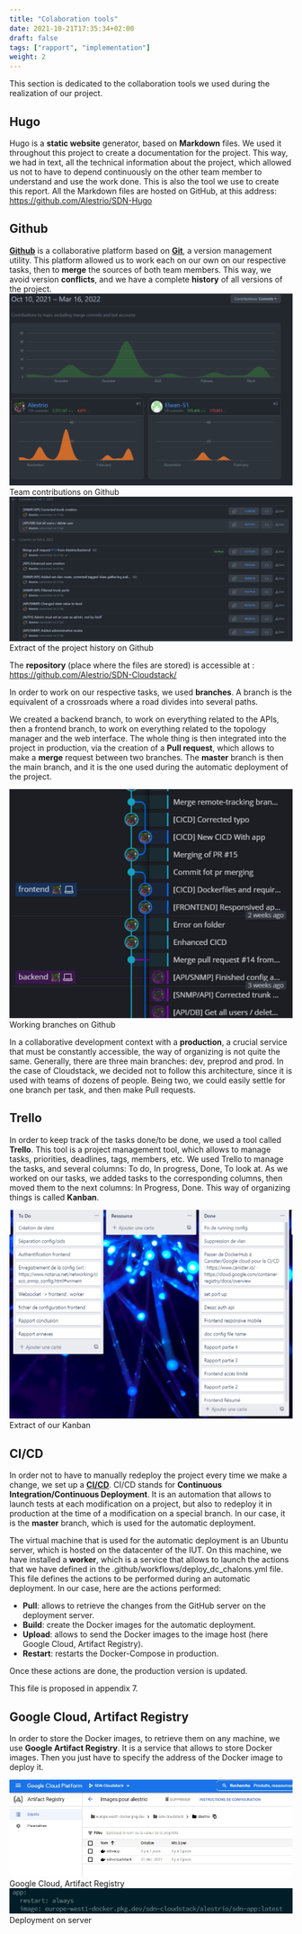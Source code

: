 ```yaml
---
title: "Colaboration tools"
date: 2021-10-21T17:35:34+02:00
draft: false
tags: ["rapport", "implementation"]
weight: 2
---
```


This section is dedicated to the collaboration tools we used during the realization of our project.

## Hugo

Hugo is a **static website** generator, based on **Markdown** files. We used it throughout this project to create a documentation for the project. This way, we had in text, all the technical information about the project, which allowed us not to have to depend continuously on the other team member to understand and use the work done.
This is also the tool we use to create this report. All the Markdown files are hosted on GitHub, at this address: https://github.com/Alestrio/SDN-Hugo

## Github

**[Github](../../../word_index/#github)** is a collaborative platform based on **[Git](../../../word_index/#gi)**, a version management utility. This platform allowed us to work each on our own on our respective tasks, then to **merge** the sources of both team members. This way, we avoid version **conflicts**, and we have a complete **history** of all versions of the project.
![contributions](/images/contributions.png) Team contributions on Github
![historique](/images/historique.png) Extract of the project history on Github

The **repository** (place where the files are stored) is accessible at : https://github.com/Alestrio/SDN-Cloudstack/

In order to work on our respective tasks, we used **branches**. A branch is the equivalent of a crossroads where a road divides into several paths.

We created a backend branch, to work on everything related to the APIs, then a frontend branch, to work on everything related to the topology manager and the web interface. The whole thing is then integrated into the project in production, via the creation of a **Pull request**, which allows to make a **merge** request between two branches. The **master** branch is then the main branch, and it is the one used during the automatic deployment of the project.

![branches](/images/branches.png) Working branches on Github

In a collaborative development context with a **production**, a crucial service that must be constantly accessible, the way of organizing is not quite the same. Generally, there are three main branches: dev, preprod and prod. In the case of Cloudstack, we decided not to follow this architecture, since it is used with teams of dozens of people. Being two, we could easily settle for one branch per task, and then make Pull requests.

## Trello

In order to keep track of the tasks done/to be done, we used a tool called **Trello**. This tool is a project management tool, which allows to manage tasks, priorities, deadlines, tags, members, etc. We used Trello to manage the tasks, and several columns: To do, In progress, Done, To look at. As we worked on our tasks, we added tasks to the corresponding columns, then moved them to the next columns: In Progress, Done.
This way of organizing things is called **Kanban**.

![kanban](/images/kanban.png) Extract of our Kanban

## CI/CD

In order not to have to manually redeploy the project every time we make a change, we set up a **[CI/CD](../../../word_index/#cicd)**. CI/CD stands for **Continuous Integration/Continuous Deployment**. It is an automation that allows to launch tests at each modification on a project, but also to redeploy it in production at the time of a modification on a special branch. In our case, it is the **master** branch, which is used for the automatic deployment.

The virtual machine that is used for the automatic deployment is an Ubuntu server, which is hosted on the datacenter of the IUT. On this machine, we have installed a **worker**, which is a service that allows to launch the actions that we have defined in the .github/workflows/deploy_dc_chalons.yml file. This file defines the actions to be performed during an automatic deployment. In our case, here are the actions performed:

- **Pull**: allows to retrieve the changes from the GitHub server on the deployment server.
- **Build**: create the Docker images for the automatic deployment.
- **Upload**: allows to send the Docker images to the image host (here Google Cloud, Artifact Registry).
- **Restart**: restarts the Docker-Compose in production.

Once these actions are done, the production version is updated.

This file is proposed in appendix 7.

## Google Cloud, Artifact Registry

In order to store the Docker images, to retrieve them on any machine, we use **Google Artifact Registry**. It is a service that allows to store Docker images. Then you just have to specify the address of the Docker image to deploy it.

![gcp_ar](/images/gcp_ar.jpg) Google Cloud, Artifact Registry
![gcp_prod](/images/gcp_prod.jpg) Deployment on server